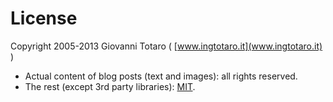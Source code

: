 License
=======

Copyright 2005-2013 Giovanni Totaro ( [www.ingtotaro.it](www.ingtotaro.it) )

- Actual content of blog posts (text and images): all rights reserved.
- The rest (except 3rd party libraries): [MIT](http://opensource.org/licenses/mit-license.php).
